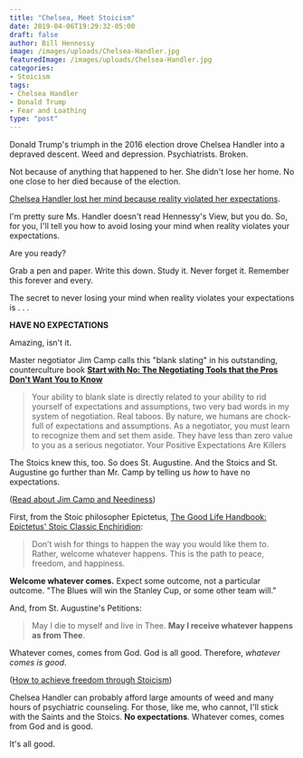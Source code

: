 ```yaml
---
title: "Chelsea, Meet Stoicism"
date: 2019-04-06T19:29:32-05:00
draft: false
author: Bill Hennessy
image: /images/uploads/Chelsea-Handler.jpg
featuredImage: /images/uploads/Chelsea-Handler.jpg
categories: 
- Stoicism
tags:
- Chelsea Handler
- Donald Trump
- Fear and Loathing
type: "post"
---
```


Donald Trump's triumph in the 2016 election drove Chelsea Handler into a depraved descent. Weed and depression. Psychiatrists. Broken. 

Not because of anything that happened to her. She didn't lose her home. No one close to her died because of the election. 

[Chelsea Handler lost her mind because reality violated her expectations](https://www.breitbart.com/entertainment/2019/04/06/watch-chelsea-handler-admits-trumps-election-drove-her-to-seek-psychiatric-help-and-drugs/). 

I'm pretty sure Ms. Handler doesn't read Hennessy's View, but you do. So, for you, I'll tell you how to avoid losing your mind when reality violates your expectations. 

Are you ready? 

Grab a pen and paper. Write this down. Study it. Never forget it. Remember this forever and every. 

The secret to never losing your mind when reality violates your expectations is . . . 

**HAVE NO EXPECTATIONS**

Amazing, isn't it. 

Master negotiator Jim Camp calls this "blank slating" in his outstanding, counterculture book [**Start with No: The Negotiating Tools that the Pros Don't Want You to Know**](https://read.amazon.com/kp/embed?asin=B003EY7JEE&preview=newtab&linkCode=kpe&ref_=cm_sw_r_kb_dp_MBuQCb18RBF0D)

> Your ability to blank slate is directly related to your ability to rid yourself of expectations and assumptions, two very bad words in my system of negotiation. Real taboos. By nature, we humans are chock-full of expectations and assumptions. As a negotiator, you must learn to recognize them and set them aside. They have less than zero value to you as a serious negotiator. Your Positive Expectations Are Killers

The Stoics knew this, too. So does St. Augustine. And the Stoics and St. Augustine go further than Mr. Camp by telling us *how* to have no expectations. 

([Read about Jim Camp and Neediness](https://www.hennessysview.com/2017/03/24/neediness/))


First, from the Stoic philosopher Epictetus, [The Good Life Handbook: Epictetus' Stoic Classic Enchiridion](https://www.amazon.com/Good-Life-Handbook-Epictetus-Enchiridion/dp/0920219144/ref=tmm_pap_swatch_0?_encoding=UTF8&qid=1554597913&sr=8-1):

> Don’t wish for things to happen the way you would like them to. Rather, welcome whatever happens. This is the path to peace, freedom, and happiness.

**Welcome whatever comes.** Expect some outcome, not a particular outcome. "The Blues will win the Stanley Cup, or some other team will." 

And, from St. Augustine's Petitions:

> May I die to myself and live in Thee. **May I receive whatever happens as from Thee**.

Whatever comes, comes from God. God is all good. Therefore, *whatever comes is good*. 

([How to achieve freedom through Stoicism](https://www.hennessysview.com/2017/07/16/free-forever-through-stoicism/))

Chelsea Handler can probably afford large amounts of weed and many hours of psychiatric counseling. For those, like me, who cannot, I'll stick with the Saints and the Stoics. **No expectations**. Whatever comes, comes from God and is good. 

It's all good. 